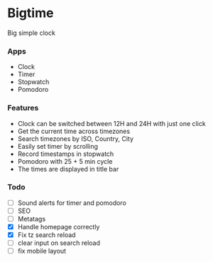 # Bigtime
Big simple clock

### Apps
- Clock
- Timer
- Stopwatch
- Pomodoro

### Features
- Clock can be switched between 12H and 24H with just one click
- Get the current time across timezones
- Search timezones by ISO, Country, City
- Easily set timer by scrolling
- Record timestamps in stopwatch
- Pomodoro with 25 + 5 min cycle
- The times are displayed in title bar

### Todo
- [ ] Sound alerts for timer and pomodoro
- [ ] SEO
- [ ] Metatags
- [x] Handle homepage correctly
- [x] Fix tz search reload
- [ ] clear input on search reload
- [ ] fix mobile layout